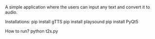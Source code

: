 A simple application where the users can input any text and convert it to audio.

Installations:
pip install gTTS
pip install playsound
pip install PyQt5

How to run?
python t2s.py
